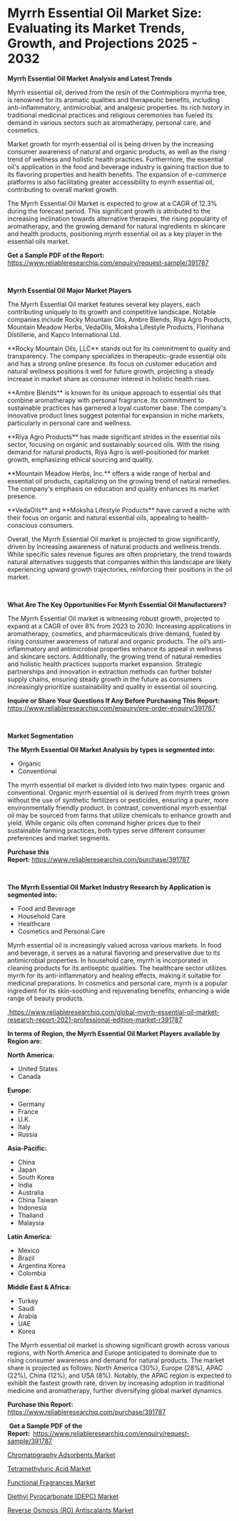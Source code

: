 <p><h1>Myrrh Essential Oil Market Size: Evaluating its Market Trends, Growth, and Projections 2025 - 2032</h1></p><p><strong>Myrrh Essential Oil Market Analysis and Latest Trends</strong></p>
<p><p>Myrrh essential oil, derived from the resin of the Commiphora myrrha tree, is renowned for its aromatic qualities and therapeutic benefits, including anti-inflammatory, antimicrobial, and analgesic properties. Its rich history in traditional medicinal practices and religious ceremonies has fueled its demand in various sectors such as aromatherapy, personal care, and cosmetics. </p><p>Market growth for myrrh essential oil is being driven by the increasing consumer awareness of natural and organic products, as well as the rising trend of wellness and holistic health practices. Furthermore, the essential oil's application in the food and beverage industry is gaining traction due to its flavoring properties and health benefits. The expansion of e-commerce platforms is also facilitating greater accessibility to myrrh essential oil, contributing to overall market growth.</p><p>The Myrrh Essential Oil Market is expected to grow at a CAGR of 12.3% during the forecast period. This significant growth is attributed to the increasing inclination towards alternative therapies, the rising popularity of aromatherapy, and the growing demand for natural ingredients in skincare and health products, positioning myrrh essential oil as a key player in the essential oils market.</p></p>
<p><strong>Get a Sample PDF of the Report:&nbsp;</strong> <a href="https://www.reliableresearchiq.com/enquiry/request-sample/391787?utm_campaign=103&utm_medium=2&utm_source=Github&utm_content=ia&utm_term=29032025&utm_id=myrrh-essential-oil">https://www.reliableresearchiq.com/enquiry/request-sample/391787</a></p>
<p>&nbsp;</p>
<p><strong>Myrrh Essential Oil Major Market Players</strong></p>
<p><p>The Myrrh Essential Oil market features several key players, each contributing uniquely to its growth and competitive landscape. Notable companies include Rocky Mountain Oils, Ambre Blends, Riya Agro Products, Mountain Meadow Herbs, VedaOils, Moksha Lifestyle Products, Florihana Distillerie, and Kapco International Ltd.</p><p>**Rocky Mountain Oils, LLC** stands out for its commitment to quality and transparency. The company specializes in therapeutic-grade essential oils and has a strong online presence. Its focus on customer education and natural wellness positions it well for future growth, projecting a steady increase in market share as consumer interest in holistic health rises.</p><p>**Ambre Blends** is known for its unique approach to essential oils that combine aromatherapy with personal fragrance. Its commitment to sustainable practices has garnered a loyal customer base. The company's innovative product lines suggest potential for expansion in niche markets, particularly in personal care and wellness.</p><p>**Riya Agro Products** has made significant strides in the essential oils sector, focusing on organic and sustainably sourced oils. With the rising demand for natural products, Riya Agro is well-positioned for market growth, emphasizing ethical sourcing and quality.</p><p>**Mountain Meadow Herbs, Inc.** offers a wide range of herbal and essential oil products, capitalizing on the growing trend of natural remedies. The company's emphasis on education and quality enhances its market presence.</p><p>**VedaOils** and **Moksha Lifestyle Products** have carved a niche with their focus on organic and natural essential oils, appealing to health-conscious consumers. </p><p>Overall, the Myrrh Essential Oil market is projected to grow significantly, driven by increasing awareness of natural products and wellness trends. While specific sales revenue figures are often proprietary, the trend towards natural alternatives suggests that companies within this landscape are likely experiencing upward growth trajectories, reinforcing their positions in the oil market.</p></p>
<p>&nbsp;</p>
<p><strong>What Are The Key Opportunities For Myrrh Essential Oil Manufacturers?</strong></p>
<p><p>The Myrrh Essential Oil market is witnessing robust growth, projected to expand at a CAGR of over 8% from 2023 to 2030. Increasing applications in aromatherapy, cosmetics, and pharmaceuticals drive demand, fueled by rising consumer awareness of natural and organic products. The oil’s anti-inflammatory and antimicrobial properties enhance its appeal in wellness and skincare sectors. Additionally, the growing trend of natural remedies and holistic health practices supports market expansion. Strategic partnerships and innovation in extraction methods can further bolster supply chains, ensuring steady growth in the future as consumers increasingly prioritize sustainability and quality in essential oil sourcing.</p></p>
<p><strong>Inquire or Share Your Questions If Any Before Purchasing This Report:</strong> <a href="https://www.reliableresearchiq.com/enquiry/pre-order-enquiry/391787?utm_campaign=103&utm_medium=2&utm_source=Github&utm_content=ia&utm_term=29032025&utm_id=myrrh-essential-oil">https://www.reliableresearchiq.com/enquiry/pre-order-enquiry/391787</a></p>
<p>&nbsp;</p>
<p><strong>Market Segmentation</strong></p>
<p><strong>The Myrrh Essential Oil Market Analysis by types is segmented into:</strong></p>
<p><ul><li>Organic</li><li>Conventional</li></ul></p>
<p><p>The myrrh essential oil market is divided into two main types: organic and conventional. Organic myrrh essential oil is derived from myrrh trees grown without the use of synthetic fertilizers or pesticides, ensuring a purer, more environmentally friendly product. In contrast, conventional myrrh essential oil may be sourced from farms that utilize chemicals to enhance growth and yield. While organic oils often command higher prices due to their sustainable farming practices, both types serve different consumer preferences and market segments.</p></p>
<p><strong>Purchase this Report:&nbsp;</strong><a href="https://www.reliableresearchiq.com/purchase/391787?utm_campaign=103&utm_medium=2&utm_source=Github&utm_content=ia&utm_term=29032025&utm_id=myrrh-essential-oil">https://www.reliableresearchiq.com/purchase/391787</a></p>
<p>&nbsp;</p>
<p><strong>The Myrrh Essential Oil Market Industry Research by Application is segmented into:</strong></p>
<p><ul><li>Food and Beverage</li><li>Household Care</li><li>Healthcare</li><li>Cosmetics and Personal Care</li></ul></p>
<p><p>Myrrh essential oil is increasingly valued across various markets. In food and beverage, it serves as a natural flavoring and preservative due to its antimicrobial properties. In household care, myrrh is incorporated in cleaning products for its antiseptic qualities. The healthcare sector utilizes myrrh for its anti-inflammatory and healing effects, making it suitable for medicinal preparations. In cosmetics and personal care, myrrh is a popular ingredient for its skin-soothing and rejuvenating benefits, enhancing a wide range of beauty products.</p></p>
<p><a href="https://www.reliableresearchiq.com/global-myrrh-essential-oil-market-research-report-2021-professional-edition-market-r391787?utm_campaign=103&utm_medium=2&utm_source=Github&utm_content=ia&utm_term=29032025&utm_id=myrrh-essential-oil">&nbsp;https://www.reliableresearchiq.com/global-myrrh-essential-oil-market-research-report-2021-professional-edition-market-r391787</a></p>
<p><strong>In terms of Region, the Myrrh Essential Oil Market Players available by Region are:</strong></p>
<p>
    <p> <strong> North America: </strong>
        <ul>
            <li>United States</li>
            <li>Canada</li>
        </ul>
        </p> 
    <p> <strong> Europe: </strong>
        <ul>
            <li>Germany</li>
            <li>France</li>
            <li>U.K.</li>
            <li>Italy</li>
            <li>Russia</li>
        </ul>
        </p> 
    <p> <strong> Asia-Pacific: </strong>
        <ul>
            <li>China</li>
            <li>Japan</li>
            <li>South Korea</li>
            <li>India</li>
            <li>Australia</li>
            <li>China Taiwan</li>
            <li>Indonesia</li>
            <li>Thailand</li>
            <li>Malaysia</li>
        </ul>
        </p> 
    <p> <strong> Latin America: </strong>
        <ul>
            <li>Mexico</li>
            <li>Brazil</li>
            <li>Argentina Korea</li>
            <li>Colombia</li>
        </ul>
        </p> 
    <p> <strong> Middle East & Africa: </strong>
        <ul>
            <li>Turkey</li>
            <li>Saudi</li>
            <li>Arabia</li>
            <li>UAE</li>
            <li>Korea</li>
        </ul>
    </p>
    </p>
<p><p>The Myrrh essential oil market is showing significant growth across various regions, with North America and Europe anticipated to dominate due to rising consumer awareness and demand for natural products. The market share is projected as follows: North America (30%), Europe (28%), APAC (22%), China (12%), and USA (8%). Notably, the APAC region is expected to exhibit the fastest growth rate, driven by increasing adoption in traditional medicine and aromatherapy, further diversifying global market dynamics.</p></p>
<p><strong>Purchase this Report: </strong><a href="https://www.reliableresearchiq.com/purchase/391787?utm_campaign=103&utm_medium=2&utm_source=Github&utm_content=ia&utm_term=29032025&utm_id=myrrh-essential-oil">https://www.reliableresearchiq.com/purchase/391787</a></p>
<p>&nbsp;<strong>Get a Sample PDF of the Report:&nbsp;&nbsp;</strong><a href="https://www.reliableresearchiq.com/enquiry/request-sample/391787?utm_campaign=103&utm_medium=2&utm_source=Github&utm_content=ia&utm_term=29032025&utm_id=myrrh-essential-oil">https://www.reliableresearchiq.com/enquiry/request-sample/391787</a></p>
<p><strong></strong></p>
<p><p><a href="https://github.com/astadtetcha28/Market-Research-Report-List-1/blob/main/chromatography-adsorbents-market.md?utm_campaign=103&utm_medium=2&utm_source=Github&utm_content=ia&utm_term=29032025&utm_id=myrrh-essential-oil">Chromatography Adsorbents Market</a></p><p><a href="https://github.com/pupekironim/Market-Research-Report-List-1/blob/main/tetramethyluric-acid-market.md?utm_campaign=103&utm_medium=2&utm_source=Github&utm_content=ia&utm_term=29032025&utm_id=myrrh-essential-oil">Tetramethyluric Acid Market</a></p><p><a href="https://github.com/yakobotege/Market-Research-Report-List-1/blob/main/functional-fragrances-market.md?utm_campaign=103&utm_medium=2&utm_source=Github&utm_content=ia&utm_term=29032025&utm_id=myrrh-essential-oil">Functional Fragrances Market</a></p><p><a href="https://github.com/heeildannas/Market-Research-Report-List-1/blob/main/diethyl-pyrocarbonate-depc-market.md?utm_campaign=103&utm_medium=2&utm_source=Github&utm_content=ia&utm_term=29032025&utm_id=myrrh-essential-oil">Diethyl Pyrocarbonate (DEPC) Market</a></p><p><a href="https://github.com/ertssmelov0/Market-Research-Report-List-1/blob/main/reverse-osmosis-ro-antiscalants-market.md?utm_campaign=103&utm_medium=2&utm_source=Github&utm_content=ia&utm_term=29032025&utm_id=myrrh-essential-oil">Reverse Osmosis (RO) Antiscalants Market</a></p></p>